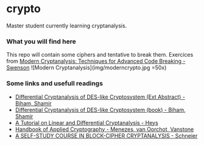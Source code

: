 # crypto

Master student currently learning cryptanalysis.

### What you will find here

This repo will contain some ciphers and tentative to break them. Exercices from [Modern Cryptanalysis: Techniques for Advanced Code Breaking - Swenson](http://eu.wiley.com/WileyCDA/WileyTitle/productCd-047013593X.html)
![Modern Cryptanalysis](img/moderncrypto.jpg =50x)

### Some links and usefull readings
* [Differential Cryptanalysis of DES-like Cryptosystem (Ext Abstract) - Biham, Shamir](http://link.springer.com/chapter/10.1007%2F3-540-38424-3_1)
* [Differential Cryptanalysis of DES-like Cryptosystem (book) - Biham, Shamir](http://www.cs.bilkent.edu.tr/~selcuk/teaching/cs519/Biham-DC.pdf)
* [A Tutorial on Linear and Differential Cryptanalysis - Heys](http://www.engr.mun.ca/~howard/PAPERS/ldc_tutorial.pdf)
* [Handbook of Applied Cryptography - Menezes, van Oorchot, Vanstone](http://cacr.uwaterloo.ca/hac/)
* [A SELF-STUDY COURSE IN BLOCK-CIPHER CRYPTANALYSIS - Schneier](https://www.schneier.com/cryptography/paperfiles/paper-self-study.pdf)